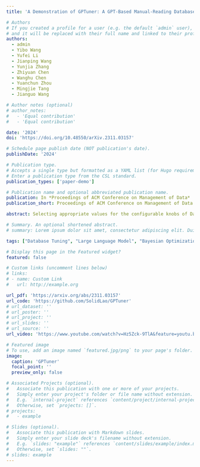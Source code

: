 ```yaml
---
title: 'A Demonstration of GPTuner: A GPT-Based Manual-Reading Database Tuning System'

# Authors
# If you created a profile for a user (e.g. the default `admin` user), write the username (folder name) here
# and it will be replaced with their full name and linked to their profile.
authors:
  - admin
  - Yibo Wang
  - Yufei Li
  - Jianping Wang
  - Yunjia Zhang
  - Zhiyuan Chen
  - Wanghu Chen
  - Yuanchun Zhou
  - Mingjie Tang
  - Jianguo Wang

# Author notes (optional)
# author_notes:
#   - 'Equal contribution'
#   - 'Equal contribution'

date: '2024'
doi: 'https://doi.org/10.48550/arXiv.2311.03157'

# Schedule page publish date (NOT publication's date).
publishDate: '2024'

# Publication type.
# Accepts a single type but formatted as a YAML list (for Hugo requirements).
# Enter a publication type from the CSL standard.
publication_types: ['paper-demo']

# Publication name and optional abbreviated publication name.
publication: In *Proceedings of ACM Conference on Management of Data*
publication_short: Proceedings of ACM Conference on Management of Data (SIGMOD)

abstract: Selecting appropriate values for the configurable knobs of Database Management Systems (DBMS) is crucial to improve performance. But because such complexity has surpassed the abilities of even the best human experts, database community turns to machine learning (ML)-based automatic tuning systems. However, these systems still incur significant tuning costs or only yield sub-optimal performance, attributable to their overly high reliance on black-box optimization and an oversight of domain knowledge. This paper demonstrates GPTuner, a manual-reading database tuning system that leverages Large Language Model (LLM) to bridge the gap between black-box optimization and white-box domain knowledge. This demonstration empowers (1) regular users with limited tuning experience to gain qualitative insights on the features of knobs, and optimize their DBMS performance automatically and efficiently, (2) database administrators and experts to further enhance GPTuner by simply contributing their invaluable tuning suggestions in natural language. Finally, we offer visitors the opportunity to explore a range of DBMS and optimization metrics, coupled with the flexibility to tailor their target workloads to their specific needs.

# Summary. An optional shortened abstract.
# summary: Lorem ipsum dolor sit amet, consectetur adipiscing elit. Duis posuere tellus ac convallis placerat. Proin tincidunt magna sed ex sollicitudin condimentum.

tags: ["Database Tuning", "Large Language Model", "Bayesian Optimization", "Demonstration"]

# Display this page in the Featured widget?
featured: false

# Custom links (uncomment lines below)
# links:
# - name: Custom Link
#   url: http://example.org

url_pdf: 'https://arxiv.org/abs/2311.03157'
url_code: 'https://github.com/SolidLao/GPTuner'
# url_dataset: ''
# url_poster: ''
# url_project: ''
# url_slides: ''
# url_source: ''
url_video: 'https://www.youtube.com/watch?v=Hz5Zck-9TlA&feature=youtu.be'

# Featured image
# To use, add an image named `featured.jpg/png` to your page's folder.
image:
  caption: 'GPTuner'
  focal_point: ''
  preview_only: false

# Associated Projects (optional).
#   Associate this publication with one or more of your projects.
#   Simply enter your project's folder or file name without extension.
#   E.g. `internal-project` references `content/project/internal-project/index.md`.
#   Otherwise, set `projects: []`.
# projects:
#   - example

# Slides (optional).
#   Associate this publication with Markdown slides.
#   Simply enter your slide deck's filename without extension.
#   E.g. `slides: "example"` references `content/slides/example/index.md`.
#   Otherwise, set `slides: ""`.
# slides: example
---
```


<!-- {{% callout note %}}
Click the _Cite_ button above to demo the feature to enable visitors to import publication metadata into their reference management software.
{{% /callout %}}

{{% callout note %}}
Create your slides in Markdown - click the _Slides_ button to check out the example.
{{% /callout %}}

Add the publication's **full text** or **supplementary notes** here. You can use rich formatting such as including [code, math, and images](https://docs.hugoblox.com/content/writing-markdown-latex/). -->

